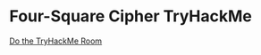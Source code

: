 # Four-Square Cipher TryHackMe

[Do the TryHackMe Room](https://tryhackme.com/room/foursquarecipher2y)
